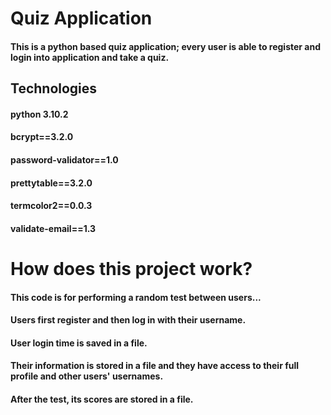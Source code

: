# Quiz Application
#### This is a python based quiz application; every user is able to register and login into application and take a quiz.
## Technologies
#### python 3.10.2
#### bcrypt==3.2.0
#### password-validator==1.0
#### prettytable==3.2.0
#### termcolor2==0.0.3
#### validate-email==1.3

# How does this project work?
#### This code is for performing a random test between users...
#### Users first register and then log in with their username.
#### User login time is saved in a file.
#### Their information is stored in a file and they have access to their full profile and other users' usernames.
#### After the test, its scores are stored in a file.
